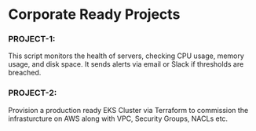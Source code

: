 # Corporate Ready Projects

### PROJECT-1:
This script monitors the health of servers, checking CPU usage, memory usage, and disk space. It sends alerts via email or Slack if thresholds are breached.

### PROJECT-2:
Provision a production ready EKS Cluster via Terraform to commission the infrasturcture on AWS along with VPC, Security Groups, NACLs etc.
